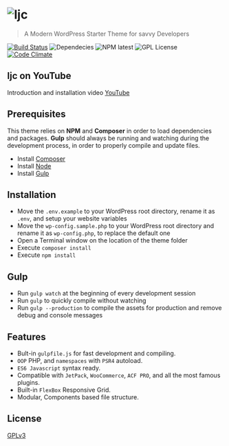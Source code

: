 # ![ljc](http://www.alecaddd.com/wp-content/uploads/2017/05/ljc-logo.png)
> A Modern WordPress Starter Theme for savvy Developers

[![Build Status](https://travis-ci.org/Alecaddd/ljc.svg?branch=master)](https://travis-ci.org/Alecaddd/ljc) ![Dependecies](https://david-dm.org/Alecaddd/ljc.svg) ![NPM latest](https://img.shields.io/npm/v/npm.svg) ![GPL License](https://img.shields.io/badge/license-GPLv3-blue.svg) [![Code Climate](https://codeclimate.com/github/Alecaddd/ljc/badges/gpa.svg)](https://codeclimate.com/github/Alecaddd/ljc)

## ljc on YouTube

Introduction and installation video [YouTube](https://www.youtube.com/watch?v=NKRheNMczlM)

## Prerequisites

This theme relies on **NPM** and **Composer** in order to load dependencies and packages.
**Gulp** should always be running and watching during the development process, in order to properly compile and update files.

* Install [Composer](https://getcomposer.org/)
* Install [Node](https://nodejs.org/)
* Install [Gulp](http://gulpjs.com/)


## Installation

* Move the `.env.example` to your WordPress root directory, rename it as `.env`, and setup your website variables
* Move the `wp-config.sample.php` to your WordPress root directory and rename it as `wp-config.php`, to replace the default one
* Open a Terminal window on the location of the theme folder
* Execute `composer install`
* Execute `npm install`


## Gulp

* Run `gulp watch` at the beginning of every development session
* Run `gulp` to quickly compile without watching
* Run `gulp --production` to compile the assets for production and remove debug and console messages


## Features

* Bult-in `gulpfile.js` for fast development and compiling.
* `OOP` PHP, and `namespaces` with `PSR4` autoload.
* `ES6 Javascript` syntax ready.
* Compatible with `JetPack`, `WooCommerce`, `ACF PRO`, and all the most famous plugins.
* Built-in `FlexBox` Responsive Grid.
* Modular, Components based file structure.


## License

[GPLv3](https://github.com/Alecaddd/ljc/blob/master/LICENSE.txt)